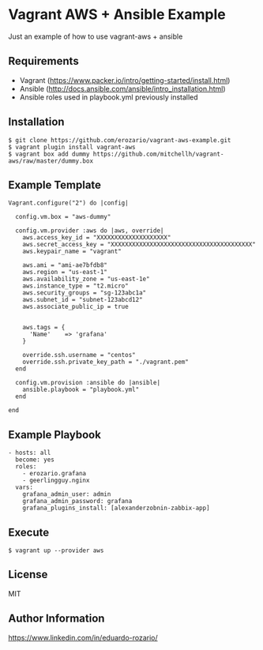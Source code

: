 Vagrant AWS + Ansible Example
===========

Just an example of how to use vagrant-aws + ansible


Requirements
------------

  - Vagrant (https://www.packer.io/intro/getting-started/install.html)
  - Ansible (http://docs.ansible.com/ansible/intro_installation.html)
  - Ansible roles used in playbook.yml previously installed
  
Installation
------------

    $ git clone https://github.com/erozario/vagrant-aws-example.git
    $ vagrant plugin install vagrant-aws
    $ vagrant box add dummy https://github.com/mitchellh/vagrant-aws/raw/master/dummy.box

Example Template
--------------
    Vagrant.configure("2") do |config|

      config.vm.box = "aws-dummy"

      config.vm.provider :aws do |aws, override|
        aws.access_key_id = "XXXXXXXXXXXXXXXXXXXX"
        aws.secret_access_key = "XXXXXXXXXXXXXXXXXXXXXXXXXXXXXXXXXXXXXXXX"
        aws.keypair_name = "vagrant"

        aws.ami = "ami-ae7bfdb8"
        aws.region = "us-east-1"
        aws.availability_zone = "us-east-1e"
        aws.instance_type = "t2.micro"
        aws.security_groups = "sg-123abc1a"
        aws.subnet_id = "subnet-123abcd12"
        aws.associate_public_ip = true


        aws.tags = {
          'Name'    => 'grafana'
        }

        override.ssh.username = "centos"
        override.ssh.private_key_path = "./vagrant.pem"
      end

      config.vm.provision :ansible do |ansible|
        ansible.playbook = "playbook.yml"
      end

    end


Example Playbook
----------------

    - hosts: all
      become: yes
      roles:
        - erozario.grafana 
        - geerlingguy.nginx
      vars:
        grafana_admin_user: admin
        grafana_admin_password: grafana
        grafana_plugins_install: [alexanderzobnin-zabbix-app]

Execute
----------------
 
    
    $ vagrant up --provider aws 

License
-------

MIT

Author Information
------------------
https://www.linkedin.com/in/eduardo-rozario/
